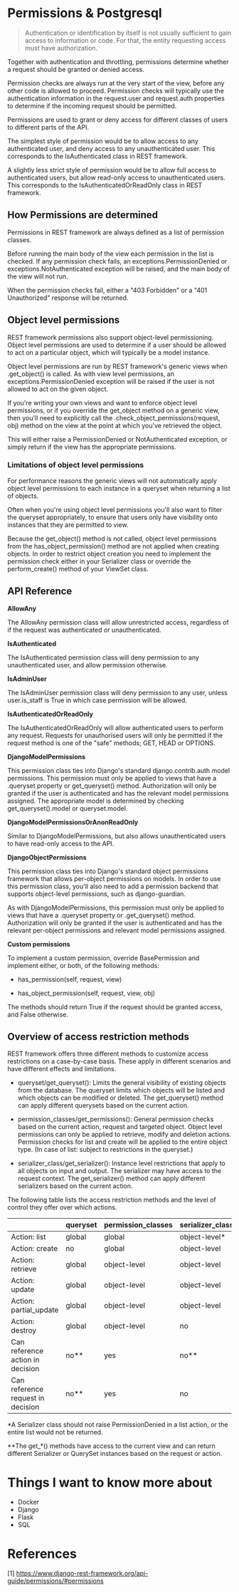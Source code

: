 # Permissions & Postgresql

>Authentication or identification by itself is not usually sufficient to gain access to information or code. For that, the entity requesting access must have authorization.

Together with authentication and throttling, permissions determine whether a request should be granted or denied access.

Permission checks are always run at the very start of the view, before any other code is allowed to proceed. Permission checks will typically use the authentication information in the request.user and request.auth properties to determine if the incoming request should be permitted.

Permissions are used to grant or deny access for different classes of users to different parts of the API.

The simplest style of permission would be to allow access to any authenticated user, and deny access to any unauthenticated user. This corresponds to the IsAuthenticated class in REST framework.

A slightly less strict style of permission would be to allow full access to authenticated users, but allow read-only access to unauthenticated users. This corresponds to the IsAuthenticatedOrReadOnly class in REST framework.

## How Permissions are determined

Permissions in REST framework are always defined as a list of permission classes.

Before running the main body of the view each permission in the list is checked. If any permission check fails, an exceptions.PermissionDenied or exceptions.NotAuthenticated exception will be raised, and the main body of the view will not run.

When the permission checks fail, either a "403 Forbidden" or a "401 Unauthorized" response will be returned.

## Object level permissions

REST framework permissions also support object-level permissioning. Object level permissions are used to determine if a user should be allowed to act on a particular object, which will typically be a model instance.

Object level permissions are run by REST framework's generic views when .get_object() is called. As with view level permissions, an exceptions.PermissionDenied exception will be raised if the user is not allowed to act on the given object.

If you're writing your own views and want to enforce object level permissions, or if you override the get_object method on a generic view, then you'll need to explicitly call the .check_object_permissions(request, obj) method on the view at the point at which you've retrieved the object.

This will either raise a PermissionDenied or NotAuthenticated exception, or simply return if the view has the appropriate permissions.

### Limitations of object level permissions

For performance reasons the generic views will not automatically apply object level permissions to each instance in a queryset when returning a list of objects.

Often when you're using object level permissions you'll also want to filter the queryset appropriately, to ensure that users only have visibility onto instances that they are permitted to view.

Because the get_object() method is not called, object level permissions from the has_object_permission() method are not applied when creating objects. In order to restrict object creation you need to implement the permission check either in your Serializer class or override the perform_create() method of your ViewSet class.

## API Reference

**AllowAny**

The AllowAny permission class will allow unrestricted access, regardless of if the request was authenticated or unauthenticated.

**IsAuthenticated**

The IsAuthenticated permission class will deny permission to any unauthenticated user, and allow permission otherwise.

**IsAdminUser**

The IsAdminUser permission class will deny permission to any user, unless user.is_staff is True in which case permission will be allowed.

**IsAuthenticatedOrReadOnly**

The IsAuthenticatedOrReadOnly will allow authenticated users to perform any request. Requests for unauthorised users will only be permitted if the request method is one of the "safe" methods; GET, HEAD or OPTIONS.

**DjangoModelPermissions**

This permission class ties into Django's standard django.contrib.auth model permissions. This permission must only be applied to views that have a .queryset property or get_queryset() method. Authorization will only be granted if the user is authenticated and has the relevant model permissions assigned. The appropriate model is determined by checking get_queryset().model or queryset.model.

**DjangoModelPermissionsOrAnonReadOnly**

Similar to DjangoModelPermissions, but also allows unauthenticated users to have read-only access to the API.

**DjangoObjectPermissions**

This permission class ties into Django's standard object permissions framework that allows per-object permissions on models. In order to use this permission class, you'll also need to add a permission backend that supports object-level permissions, such as django-guardian.

As with DjangoModelPermissions, this permission must only be applied to views that have a .queryset property or .get_queryset() method. Authorization will only be granted if the user is authenticated and has the relevant per-object permissions and relevant model permissions assigned.

**Custom permissions**

To implement a custom permission, override BasePermission and implement either, or both, of the following methods:

- has_permission(self, request, view)

- has_object_permission(self, request, view, obj)

The methods should return True if the request should be granted access, and False otherwise.

## Overview of access restriction methods

REST framework offers three different methods to customize access restrictions on a case-by-case basis. These apply in different scenarios and have different effects and limitations.

- queryset/get_queryset(): Limits the general visibility of existing objects from the database. The queryset limits which objects will be listed and which objects can be modified or deleted. The get_queryset() method can apply different querysets based on the current action.

- permission_classes/get_permissions(): General permission checks based on the current action, request and targeted object. Object level permissions can only be applied to retrieve, modify and deletion actions. Permission checks for list and create will be applied to the entire object type. (In case of list: subject to restrictions in the queryset.)

- serializer_class/get_serializer(): Instance level restrictions that apply to all objects on input and output. The serializer may have access to the request context. The get_serializer() method can apply different serializers based on the current action.

The following table lists the access restriction methods and the level of control they offer over which actions.

||queryset|permission_classes|serializer_class|
|---|---|---|---|
|Action: list|global|global|object-level*|
|Action: create|no|global|object-level|
|Action: retrieve|global|object-level|object-level|
|Action: update|global|object-level|object-level|
|Action: partial_update|global|object-level|object-level|
|Action: destroy|global|object-level|no|
|Can reference action in decision|no**|yes|no**|
|Can reference request  in decision|no**|yes|no|

*A Serializer class should not raise PermissionDenied in a list action, or the entire list would not be returned.

**The get_*() methods have access to the current view and can return different Serializer or QuerySet instances based on the request or action.

# Things I want to know more about

- Docker
- Django
- Flask
- SQL

# References

[1] <https://www.django-rest-framework.org/api-guide/permissions/#permissions>
